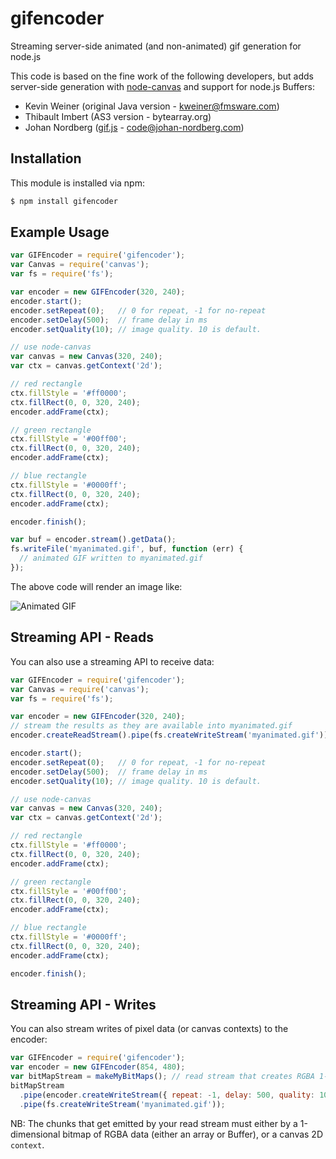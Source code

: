 # gifencoder

Streaming server-side animated (and non-animated) gif generation for node.js

This code is based on the fine work of the following developers, but adds
server-side generation with [node-canvas](https://github.com/learnboost/node-canvas)
and support for node.js Buffers:

* Kevin Weiner (original Java version - kweiner@fmsware.com)
* Thibault Imbert (AS3 version - bytearray.org)
* Johan Nordberg ([gif.js](http://jnordberg.github.io/gif.js/) - code@johan-nordberg.com)

## Installation

This module is installed via npm:

``` bash
$ npm install gifencoder
```

## Example Usage

``` js
var GIFEncoder = require('gifencoder');
var Canvas = require('canvas');
var fs = require('fs');

var encoder = new GIFEncoder(320, 240);
encoder.start();
encoder.setRepeat(0);   // 0 for repeat, -1 for no-repeat
encoder.setDelay(500);  // frame delay in ms
encoder.setQuality(10); // image quality. 10 is default.

// use node-canvas
var canvas = new Canvas(320, 240);
var ctx = canvas.getContext('2d');

// red rectangle
ctx.fillStyle = '#ff0000';
ctx.fillRect(0, 0, 320, 240);
encoder.addFrame(ctx);

// green rectangle
ctx.fillStyle = '#00ff00';
ctx.fillRect(0, 0, 320, 240);
encoder.addFrame(ctx);

// blue rectangle
ctx.fillStyle = '#0000ff';
ctx.fillRect(0, 0, 320, 240);
encoder.addFrame(ctx);

encoder.finish();

var buf = encoder.stream().getData();
fs.writeFile('myanimated.gif', buf, function (err) {
  // animated GIF written to myanimated.gif
});
```

The above code will render an image like:

![Animated GIF](https://raw.github.com/eugeneware/gifencoder/master/examples/myanimated.gif)

## Streaming API - Reads

You can also use a streaming API to receive data:

``` js
var GIFEncoder = require('gifencoder');
var Canvas = require('canvas');
var fs = require('fs');

var encoder = new GIFEncoder(320, 240);
// stream the results as they are available into myanimated.gif
encoder.createReadStream().pipe(fs.createWriteStream('myanimated.gif'));

encoder.start();
encoder.setRepeat(0);   // 0 for repeat, -1 for no-repeat
encoder.setDelay(500);  // frame delay in ms
encoder.setQuality(10); // image quality. 10 is default.

// use node-canvas
var canvas = new Canvas(320, 240);
var ctx = canvas.getContext('2d');

// red rectangle
ctx.fillStyle = '#ff0000';
ctx.fillRect(0, 0, 320, 240);
encoder.addFrame(ctx);

// green rectangle
ctx.fillStyle = '#00ff00';
ctx.fillRect(0, 0, 320, 240);
encoder.addFrame(ctx);

// blue rectangle
ctx.fillStyle = '#0000ff';
ctx.fillRect(0, 0, 320, 240);
encoder.addFrame(ctx);

encoder.finish();
```

## Streaming API - Writes

You can also stream writes of pixel data (or canvas contexts) to the encoder:

``` js
var GIFEncoder = require('gifencoder');
var encoder = new GIFEncoder(854, 480);
var bitMapStream = makeMyBitMaps(); // read stream that creates RGBA 1-dimensional bitmaps
bitMapStream
  .pipe(encoder.createWriteStream({ repeat: -1, delay: 500, quality: 10 }))
  .pipe(fs.createWriteStream('myanimated.gif'));
```

NB: The chunks that get emitted by your read stream must either by a 1-dimensional bitmap of RGBA
data (either an array or Buffer), or a canvas 2D `context`.
